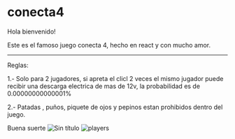 # conecta4

Hola bienvenido! 

Este es el famoso juego conecta 4,  hecho en react y con mucho amor.

*****************
Reglas:

  1.- Solo para 2 jugadores, si apreta el clicl 2 veces el mismo jugador puede recibir una descarga electrica de mas de 12v, la probabilidad es de 0.00000000000001%
  
  2.- Patadas , puños, piquete de ojos y pepinos estan prohibidos dentro del juego.
  
  

Buena suerte
![Sin título](https://user-images.githubusercontent.com/97201734/211034262-ba83ba87-7211-4430-9925-dcaa57a9021b.jpg)
![players](https://user-images.githubusercontent.com/97201734/211034311-dd3d85c2-fc3e-4829-ae49-66ac83f6d4a8.jpg)
